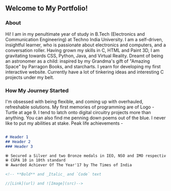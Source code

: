 ## Welcome to My Portfolio!

### About

Hi! I am in my penultimate year of study in B.Tech (Electronics and Communication Engineering) at Techno India University.
I am a self-driven, insightful learner, who is passionate about electronics and computers, and a conversation roller. Having grown my skills in C, HTML and Paint 3D, I am gravitating towards CSS, Python, Java, and Virtual Reality. Dreamt of being an astronomer as a child: inspired by my Grandma's gift of "Amazing Space" by Parragon Books, and starcharts. I yearn for developing my first interactive website. Currently have a lot of tinkering ideas and interesting C projects under my belt.

### How My Journey Started

I'm obsessed with being flexible, and coming up with overhauled, refreshable solutions. My first memories of programming are of Logo - Turtle at age 9. I tend to latch onto digital circuitry projects more than anything. You can also find me penning down poems out of the blue. I never like to put my abilities at stake. Peak life achievements -

```markdown

# Header 1
## Header 2
### Header 3

⦿ Secured a Silver and two Bronze medals in IEO, NSO and IMO respectively
⦿ CGPA 10 in 10th standard
⦿ Awarded Achiever Of The Year'17 by The Times of India

<!-- **Bold** and _Italic_ and `Code` text

//[Link](url) and ![Image](src)-->
```

<!--### Jekyll Themes

Your Pages site will use the layout and styles from the Jekyll theme you have selected in your [repository settings](https://github.com/Ritika-Das/Ritika-Das.github.io/settings). The name of this theme is saved in the Jekyll `_config.yml` configuration file.-->

<!--### Support or Contact

Having trouble with Pages? Check out our [documentation](https://docs.github.com/categories/github-pages-basics/) or [contact support](https://github.com/contact) and we’ll help you sort it out.-->
